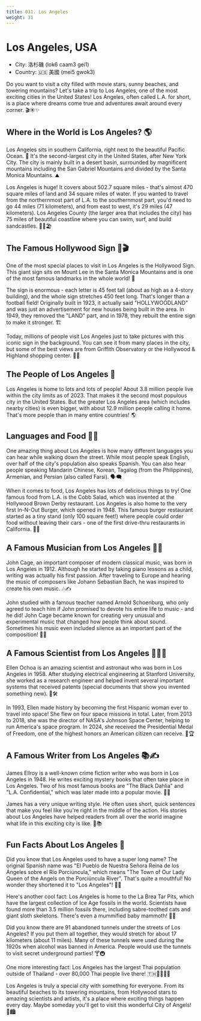 ```yaml
---
title: 031. Los Angeles
weight: 31
---
```


# Los Angeles, USA

- City: 洛杉磯 (lok6 caam3 gei1)
- Country: 🇺🇸 美國 (mei5 gwok3)

Do you want to visit a city filled with movie stars, sunny beaches, and towering mountains? Let's take a trip to Los Angeles, one of the most exciting cities in the United States! Los Angeles, often called L.A. for short, is a place where dreams come true and adventures await around every corner. 🎬☀️✨

## Where in the World is Los Angeles? 🌎

Los Angeles sits in southern California, right next to the beautiful Pacific Ocean. 🌊 It's the second-largest city in the United States, after New York City. The city is mainly built in a desert basin, surrounded by magnificent mountains including the San Gabriel Mountains and divided by the Santa Monica Mountains. ⛰️

Los Angeles is huge! It covers about 502.7 square miles - that's almost 470 square miles of land and 34 square miles of water. If you wanted to travel from the northernmost part of L.A. to the southernmost part, you'd need to go 44 miles (71 kilometers), and from east to west, it's 29 miles (47 kilometers). Los Angeles County (the larger area that includes the city) has 75 miles of beautiful coastline where you can swim, surf, and build sandcastles. 🏄‍♀️🏖️

## The Famous Hollywood Sign 🎥🎬

One of the most special places to visit in Los Angeles is the Hollywood Sign. This giant sign sits on Mount Lee in the Santa Monica Mountains and is one of the most famous landmarks in the whole world! 🌟

The sign is enormous - each letter is 45 feet tall (about as high as a 4-story building), and the whole sign stretches 450 feet long. That's longer than a football field! Originally built in 1923, it actually said "HOLLYWOODLAND" and was just an advertisement for new houses being built in the area. In 1949, they removed the "LAND" part, and in 1978, they rebuilt the entire sign to make it stronger. 🏗️

Today, millions of people visit Los Angeles just to take pictures with this iconic sign in the background. You can see it from many places in the city, but some of the best views are from Griffith Observatory or the Hollywood & Highland shopping center. 📸👀

## The People of Los Angeles 👥

Los Angeles is home to lots and lots of people! About 3.8 million people live within the city limits as of 2023. That makes it the second most populous city in the United States. But the greater Los Angeles area (which includes nearby cities) is even bigger, with about 12.9 million people calling it home. That's more people than in many entire countries! 🌎

## Languages and Food 🍔🥗

One amazing thing about Los Angeles is how many different languages you can hear while walking down the street. While most people speak English, over half of the city's population also speaks Spanish. You can also hear people speaking Mandarin Chinese, Korean, Tagalog (from the Philippines), Armenian, and Persian (also called Farsi). 🗣️🗨️

When it comes to food, Los Angeles has lots of delicious things to try! One famous food from L.A. is the Cobb Salad, which was invented at the Hollywood Brown Derby restaurant. Los Angeles is also home to the very first In-N-Out Burger, which opened in 1948. This famous burger restaurant started as a tiny stand (only 100 square feet!) where people could order food without leaving their cars - one of the first drive-thru restaurants in California. 🚗🍟

## A Famous Musician from Los Angeles 🎹🎼

John Cage, an important composer of modern classical music, was born in Los Angeles in 1912. Although he started by taking piano lessons as a child, writing was actually his first passion. After traveling to Europe and hearing the music of composers like Johann Sebastian Bach, he was inspired to create his own music. 🎶✍️

John studied with a famous teacher named Arnold Schoenburg, who only agreed to teach him if John promised to devote his entire life to music - and he did! John Cage became known for creating very unusual and experimental music that changed how people think about sound. Sometimes his music even included silence as an important part of the composition! 🎵🤔

## A Famous Scientist from Los Angeles 👩‍🚀🔬

Ellen Ochoa is an amazing scientist and astronaut who was born in Los Angeles in 1958. After studying electrical engineering at Stanford University, she worked as a research engineer and helped invent several important systems that received patents (special documents that show you invented something new). 📜🛠️

In 1993, Ellen made history by becoming the first Hispanic woman ever to travel into space! She flew on four space missions in total. Later, from 2013 to 2018, she was the director of NASA's Johnson Space Center, helping to run America's space program. In 2024, she received the Presidential Medal of Freedom, one of the highest honors an American citizen can receive. 🚀🏆

## A Famous Writer from Los Angeles 📚✍️

James Ellroy is a well-known crime fiction writer who was born in Los Angeles in 1948. He writes exciting mystery books that often take place in Los Angeles. Two of his most famous books are "The Black Dahlia" and "L.A. Confidential," which was later made into a popular movie. 📖🎥

James has a very unique writing style. He often uses short, quick sentences that make you feel like you're right in the middle of the action. His stories about Los Angeles have helped readers from all over the world imagine what life in this exciting city is like. 🌆📚

## Fun Facts About Los Angeles 🤩

Did you know that Los Angeles used to have a super long name? The original Spanish name was "El Pueblo de Nuestra Señora Reina de los Ángeles sobre el Río Porciúncula," which means "The Town of Our Lady Queen of the Angels on the Porciúncula River". That's quite a mouthful! No wonder they shortened it to "Los Angeles"! 📜😲

Here's another cool fact: Los Angeles is home to the La Brea Tar Pits, which have the largest collection of Ice Age fossils in the world. Scientists have found more than 3.5 million fossils there, including sabre-toothed cats and giant sloth skeletons. There's even a mummified baby mammoth! 🦴🐘

Did you know there are 91 abandoned tunnels under the streets of Los Angeles? If you put them all together, they would stretch for about 17 kilometers (about 11 miles). Many of these tunnels were used during the 1920s when alcohol was banned in America. People would use the tunnels to visit secret underground parties! 🍸🚇

One more interesting fact: Los Angeles has the largest Thai population outside of Thailand - over 80,000 Thai people live there! 🇹🇭👨‍👩‍👧‍👦

Los Angeles is truly a special city with something for everyone. From its beautiful beaches to its towering mountains, from Hollywood stars to amazing scientists and artists, it's a place where exciting things happen every day. Maybe someday you'll get to visit this wonderful City of Angels! 🌟🏙️